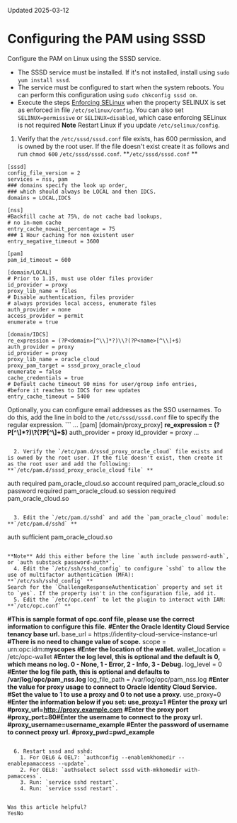 Updated 2025-03-12
# Configuring the PAM using SSSD
Configure the PAM on Linux using the SSSD service.
  * The SSSD service must be installed. If it's not installed, install using `sudo yum install sssd`.
  * The service must be configured to start when the system reboots. You can perform this configuration using `sudo chkconfig sssd on`.
  * Execute the steps [Enforcing SELinux](https://docs.oracle.com/en-us/iaas/Content/Identity/linuxpam/enforcing_selinux.htm#enforcing_selinux "Set SELinux to enforcing.") when the property SELINUX is set as enforced in file `/etc/selinux/config`.
You can also set `SELINUX=permissive` or `SELINUX=disabled`, which case enforcing SELinux is not required
**Note** Restart Linux if you update `/etc/selinux/config`.


  1. Verify that the `/etc/sssd/sssd.conf` file exists, has 600 permission, and is owned by the root user. If the file doesn't exist create it as follows and run `chmod 600` `/etc/sssd/sssd.conf`. 
**`/etc/sssd/sssd.conf` **
```
[sssd]
config_file_version = 2
services = nss, pam
### domains specify the look up order, 
### which should always be LOCAL and then IDCS.
domains = LOCAL,IDCS
 
[nss]
#Backfill cache at 75%, do not cache bad lookups,
# no in-mem cache
entry_cache_nowait_percentage = 75
### 1 Hour caching for non existent user
entry_negative_timeout = 3600
 
[pam]
pam_id_timeout = 600
 
[domain/LOCAL]
# Prior to 1.15, must use older files provider
id_provider = proxy
proxy_lib_name = files
# Disable authentication, files provider 
# always provides local access, enumerate files
auth_provider = none
access_provider = permit
enumerate = true
 
[domain/IDCS]
re_expression = (?P<domain>[^\\]*?)\\?(?P<name>[^\\]+$)
auth_provider = proxy
id_provider = proxy
proxy_lib_name = oracle_cloud
proxy_pam_target = sssd_proxy_oracle_cloud
enumerate = false
cache_credentials = true
# Default cache timeout 90 mins for user/group info entries, 
#before it reaches to IDCS for new updates
entry_cache_timeout = 5400
```

Optionally, you can configure email addresses as the SSO usernames. To do this, add the line in bold to the `/etc/sssd/sssd.conf` file to specify the regular expression. ```
...
[pam]
[domain/proxy_proxy]
**re_expression = (?P<domain>[^\\]*?)\\?(?P<name>[^\\]+$)**
auth_provider = proxy
id_provider = proxy
...
```

  2. Verify the `/etc/pam.d/sssd_proxy_oracle_cloud` file exists and is owned by the root user. If the file doesn't exist, then create it as the root user and add the following:
**`/etc/pam.d/sssd_proxy_oracle_cloud file` **
```
auth     required   pam_oracle_cloud.so
account    required   pam_oracle_cloud.so
password   required   pam_oracle_cloud.so
session    required   pam_oracle_cloud.so
```

  3. Edit the `/etc/pam.d/sshd` and add the `pam_oracle_cloud` module:
**`/etc/pam.d/sshd` **
```
auth sufficient pam_oracle_cloud.so
```

**Note** Add this either before the line `auth include password-auth`, or `auth substack password-auth*`.
  4. Edit the `/etc/ssh/sshd_config` to configure `sshd` to allow the use of multifactor authentication (MFA):
**`/etc/ssh/sshd_config` **
Search for the `ChallengeResponseAuthentication` property and set it to `yes`. If the property isn't in the configuration file, add it.
  5. Edit the `/etc/opc.conf` to let the plugin to interact with IAM:
**`/etc/opc.conf` **
```
**#This is sample format of opc.conf file, please use the correct information to configure this file.**
**#Enter the Oracle Identity Cloud Service tenancy base url.**
base_url = https://identity-cloud-service-instance-url
**#There is no need to change value of scope.**
scope = urn:opc:idm:__myscopes__
**#Enter the location of the wallet.**
wallet_location = /etc/opc-wallet
**#Enter the log level, this is optional and the default is 0, which means no log. 0 - None, 1 - Error, 2 - Info, 3 - Debug.**
log_level = 0
**#Enter the log file path, this is optional and defaults to /var/log/opc/pam_nss.log**
log_file_path = /var/log/opc/pam_nss.log
**#Enter the value for proxy usage to connect to Oracle Identity Cloud Service.**
**#Set the value to 1 to use a proxy and 0 to not use a proxy.**
use_proxy=0
**#Enter the information below if you set: use_proxy=1**
**#Enter the proxy url**
**#proxy_url=http://proxy.example.com**
**#Enter the proxy port**
**#proxy_port=80#Enter the username to connect to the proxy url.**
**#proxy_username=username_example**
**#Enter the password of username to connect proxy url.**
**#proxy_pwd=pwd_example**
```

  6. Restart sssd and sshd:
    1. For OEL6 & OEL7: `authconfig --enablemkhomedir --enablepamaccess --update`.
    2. For OEL8: `authselect select sssd with-mkhomedir with-pamaccess`.
    3. Run: `service sshd restart`.
    4. Run: `service sssd restart`.


Was this article helpful?
YesNo

